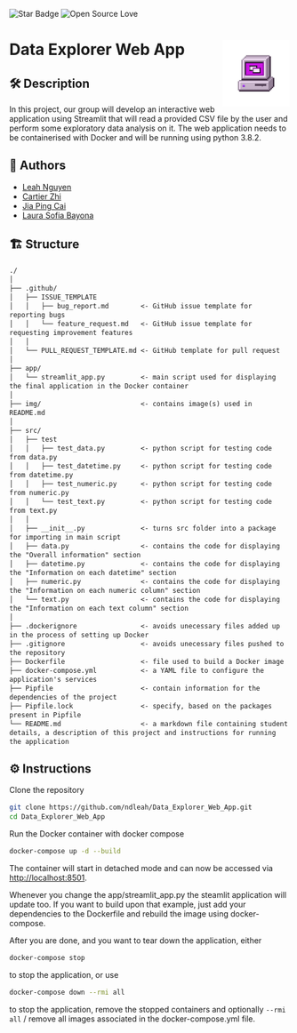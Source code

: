 ![Star Badge](https://img.shields.io/static/v1?label=%F0%9F%8C%9F&message=If%20Useful&style=style=flat&color=BC4E99)
![Open Source Love](https://badges.frapsoft.com/os/v1/open-source.svg?v=103)

# Data Explorer Web App <img src="/img/computer.jpg" align="right" width="120" />

## 🛠️ Description
In this project, our group will develop an interactive web application using Streamlit that will read a provided CSV file by the user and perform some exploratory data analysis on it. The web application needs to be containerised with Docker and will be running using python 3.8.2.

## 👤 Authors

* [Leah Nguyen](https://github.com/ndleah)
* [Cartier Zhi](https://github.com/cartierz)
* [Jia Ping Cai](https://github.com/caijiaping)
* [Laura Sofia Bayona](https://github.com/Laurabayonaf)

## 🏗️ Structure

```
./
│
├── .github/
│   ├── ISSUE_TEMPLATE       
│   │   ├── bug_report.md        <- GitHub issue template for reporting bugs  
│   │   └── feature_request.md   <- GitHub issue template for requesting improvement features
│   │
│   └── PULL_REQUEST_TEMPLATE.md <- GitHub template for pull request
│
├── app/
│   └── streamlit_app.py         <- main script used for displaying the final application in the Docker container
│
├── img/                         <- contains image(s) used in README.md 
│
├── src/
│   ├── test
│   │   ├── test_data.py         <- python script for testing code from data.py
│   │   ├── test_datetime.py     <- python script for testing code from datetime.py
│   │   ├── test_numeric.py      <- python script for testing code from numeric.py
│   │   └── test_text.py         <- python script for testing code from text.py
│   │
│   ├── __init__.py              <- turns src folder into a package for importing in main script
│   ├── data.py                  <- contains the code for displaying the "Overall information" section
│   ├── datetime.py              <- contains the code for displaying the "Information on each datetime" section
│   ├── numeric.py               <- contains the code for displaying the "Information on each numeric column" section
│   └── text.py                  <- contains the code for displaying the "Information on each text column" section
│   
├── .dockerignore                <- avoids unecessary files added up in the process of setting up Docker
├── .gitignore                   <- avoids unecessary files pushed to the repository
├── Dockerfile                   <- file used to build a Docker image
├── docker-compose.yml           <- a YAML file to configure the application's services
├── Pipfile                      <- contain information for the dependencies of the project
├── Pipfile.lock                 <- specify, based on the packages present in Pipfile
└── README.md                    <- a markdown file containing student details, a description of this project and instructions for running the application
```

## ⚙️ Instructions

Clone the repository

```bash
git clone https://github.com/ndleah/Data_Explorer_Web_App.git
cd Data_Explorer_Web_App
```

Run the Docker container with docker compose

```bash
docker-compose up -d --build
```

The container will start in detached mode and can now be accessed via [http://localhost:8501](http://localhost:8501). 

Whenever you change the app/streamlit_app.py the steamlit application will update too. If you want to build upon that example, just add your dependencies to the Dockerfile and rebuild the image using docker-compose.

After you are done, and you want to tear down the application, either

```bash
docker-compose stop
```

to stop the application, or use 

```bash
docker-compose down --rmi all
```

to stop the application, remove the stopped containers and optionally `--rmi all` / remove all images associated in the docker-compose.yml file.